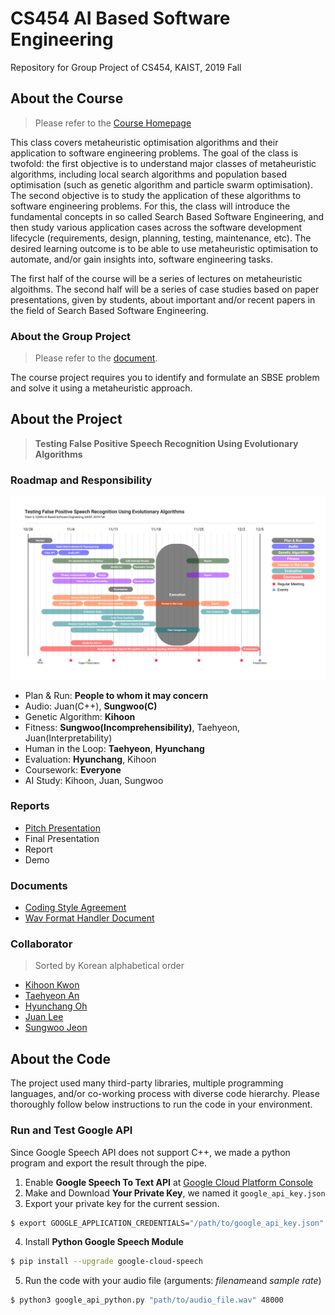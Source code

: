 # CS454 AI Based Software Engineering
Repository for Group Project of CS454, KAIST, 2019 Fall

## About the Course

> Please refer to the [Course Homepage](https://coinse.kaist.ac.kr/teaching/2019/cs454/)

This class covers metaheuristic optimisation algorithms and their application to software engineering problems. The goal of the class is twofold: the first objective is to understand major classes of metaheuristic algorithms, including local search algorithms and population based optimisation (such as genetic algorithm and particle swarm optimisation). The second objective is to study the application of these algorithms to software engineering problems. For this, the class will introduce the fundamental concepts in so called Search Based Software Engineering, and then study various application cases across the software development lifecycle (requirements, design, planning, testing, maintenance, etc). The desired learning outcome is to be able to use metaheuristic optimisation to automate, and/or gain insights into, software engineering tasks.

The first half of the course will be a series of lectures on metaheuristic algoithms. The second half will be a series of case studies based on paper presentations, given by students, about important and/or recent papers in the field of Search Based Software Engineering.

### About the Group Project
> Please refer to the [document](https://coinse.kaist.ac.kr/assets/files/teaching/2019/cs454/cs454-project-2019.pdf). 

The course project requires you to identify and formulate an SBSE problem and solve it using a metaheuristic approach. 

## About the Project

>  **Testing False Positive Speech Recognition Using Evolutionary Algorithms**

### Roadmap and Responsibility

![Roadmap](./docs/Roadmap.png)

* Plan & Run: **People to whom it may concern**
* Audio: Juan(C++), **Sungwoo(C)**
* Genetic Algorithm: **Kihoon**
* Fitness: **Sungwoo(Incomprehensibility)**, Taehyeon, Juan(Interpretability)
* Human in the Loop: **Taehyeon**, **Hyunchang**
* Evaluation: **Hyunchang**, Kihoon
* Coursework: **Everyone**
* AI Study: Kihoon, Juan, Sungwoo

### Reports
* [Pitch Presentation](https://docs.google.com/presentation/d/1nxoFEuv6dOUZKpGBUdsLgrT2VprfhpCsEu3w-fz0nt8/edit#slide=id.g656785dafc_4_1)
* Final Presentation
* Report
* Demo

### Documents

* [Coding Style Agreement](https://sleepy-juan.github.io/false-positive-speech-data/StyleGuide.html)
* [Wav Format Handler Document](https://sleepy-juan.github.io/false-positive-speech-data/WavDoc.html)

### Collaborator
> Sorted by Korean alphabetical order
* [Kihoon Kwon](https://github.com/KwonKyoon)
* [Taehyeon An](https://github.com/An-T-Hyeon)
* [Hyunchang Oh](https://github.com/HyunchangOh)
* [Juan Lee](https://github.com/sleepy-juan)
* [Sungwoo Jeon](https://github.com/marunero)

## About the Code

The project used many third-party libraries, multiple programming languages, and/or co-working process with diverse code hierarchy. Please thoroughly follow below instructions to run the code in your environment.

### Run and Test Google API

Since Google Speech API does not support C++, we made a python program and export the result through the pipe. 

1. Enable **Google Speech To Text API** at [Google Cloud Platform Console](https://console.cloud.google.com/)
2. Make and Download **Your Private Key**, we named it `google_api_key.json`
3. Export your private key for the current session.

```bash
$ export GOOGLE_APPLICATION_CREDENTIALS="/path/to/google_api_key.json"
```

4. Install **Python Google Speech Module**

```bash
$ pip install --upgrade google-cloud-speech
```

5. Run the code with your audio file (arguments: *filename*and *sample rate*)

```bash
$ python3 google_api_python.py "path/to/audio_file.wav" 48000
```

